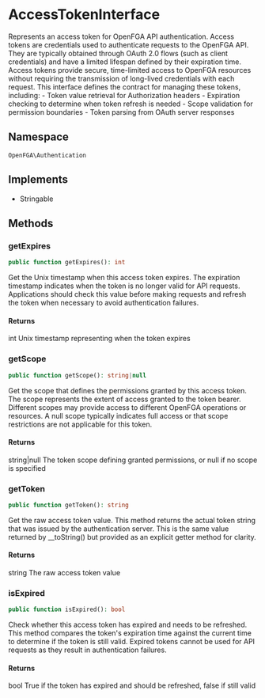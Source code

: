 # AccessTokenInterface

Represents an access token for OpenFGA API authentication. Access tokens are credentials used to authenticate requests to the OpenFGA API. They are typically obtained through OAuth 2.0 flows (such as client credentials) and have a limited lifespan defined by their expiration time. Access tokens provide secure, time-limited access to OpenFGA resources without requiring the transmission of long-lived credentials with each request. This interface defines the contract for managing these tokens, including: - Token value retrieval for Authorization headers - Expiration checking to determine when token refresh is needed - Scope validation for permission boundaries - Token parsing from OAuth server responses

## Namespace
`OpenFGA\Authentication`

## Implements
* Stringable



## Methods
### getExpires


```php
public function getExpires(): int
```

Get the Unix timestamp when this access token expires. The expiration timestamp indicates when the token is no longer valid for API requests. Applications should check this value before making requests and refresh the token when necessary to avoid authentication failures.


#### Returns
int
 Unix timestamp representing when the token expires

### getScope


```php
public function getScope(): string|null
```

Get the scope that defines the permissions granted by this access token. The scope represents the extent of access granted to the token bearer. Different scopes may provide access to different OpenFGA operations or resources. A null scope typically indicates full access or that scope restrictions are not applicable for this token.


#### Returns
string|null
 The token scope defining granted permissions, or null if no scope is specified

### getToken


```php
public function getToken(): string
```

Get the raw access token value. This method returns the actual token string that was issued by the authentication server. This is the same value returned by __toString() but provided as an explicit getter method for clarity.


#### Returns
string
 The raw access token value

### isExpired


```php
public function isExpired(): bool
```

Check whether this access token has expired and needs to be refreshed. This method compares the token&#039;s expiration time against the current time to determine if the token is still valid. Expired tokens cannot be used for API requests as they result in authentication failures.


#### Returns
bool
 True if the token has expired and should be refreshed, false if still valid

